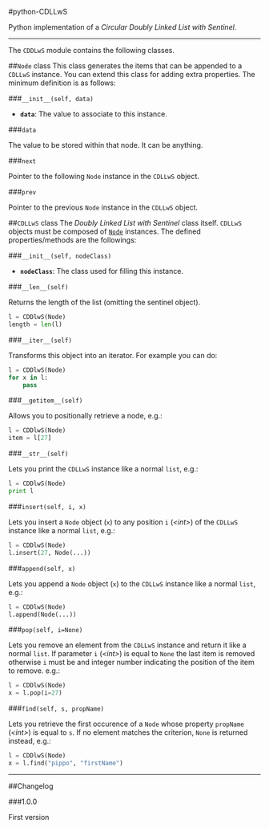#python-CDLLwS

Python implementation of a *Circular Doubly Linked List with Sentinel*.

---

The `CDDLwS` module contains the following classes.

##<a id="Nodeclass"></a>`Node` class
This class generates the items that can be appended to a `CDLLwS` instance. You can extend this class for adding extra properties. The minimum definition is as follows:

###`__init__(self, data)`

 - **`data`**: The value to associate to this instance.

###`data`

The value to be stored within that node. It can be anything.

###`next`

Pointer to the following `Node` instance in the `CDLLwS` object.

###`prev`

Pointer to the previous `Node` instance in the `CDLLwS` object.



##`CDLLwS` class
The *Doubly Linked List with Sentinel* class itself.
`CDLLwS` objects must be composed of [`Node`](#Nodeclass) instances.
The defined properties/methods are the followings:

###`__init__(self, nodeClass)`

 - **`nodeClass`**: The class used for filling this instance.

###`__len__(self)`
	
Returns the length of the list (omitting the sentinel object).
```python
l = CDDlwS(Node)
length = len(l)
```

###`__iter__(self)`
	
Transforms this object into an iterator. For example you can do:
```python
l = CDDlwS(Node)
for x in l:
	pass
```

###`__getitem__(self)`

Allows you to positionally retrieve a node, e.g.:
```python
l = CDDlwS(Node)
item = l[27]
```

###`__str__(self)`

Lets you print the `CDLLwS` instance like a normal `list`, e.g.:
```python
l = CDDlwS(Node)
print l
```

###`insert(self, i, x)`

Lets you insert a `Node` object (`x`) to any position `i` (*&lt;int&gt;*) of the `CDLLwS` instance like a normal `list`, e.g.:
```python
l = CDDlwS(Node)
l.insert(27, Node(...))
```
	
###`append(self, x)`

Lets you append a `Node` object (`x`) to the `CDLLwS` instance like a normal `list`, e.g.:
```python
l = CDDlwS(Node)
l.append(Node(...))
```

###`pop(self, i=None)`

Lets you remove an element from the `CDLLwS` instance and return it like a normal `list`. If parameter `i` (*&lt;int&gt;*) is equal to `None` the last item is removed otherwise `i` must be and integer number indicating the position of the item to remove. e.g.:

```python
l = CDDlwS(Node)
x = l.pop(i=27)
```
	
###`find(self, s, propName)`

Lets you retrieve the first occurence of a `Node` whose property `propName` (*&lt;int&gt;*) is equal to `s`. If no element matches the criterion, `None` is returned instead, e.g.:
```python
l = CDDlwS(Node)
x = l.find("pippo", "firstName")
```

---

##Changelog

###1.0.0

First version